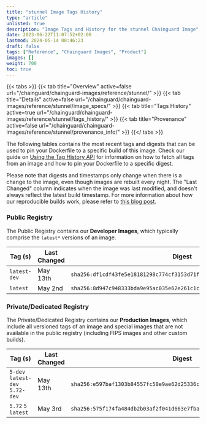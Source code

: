 ```yaml
---
title: "stunnel Image Tags History"
type: "article"
unlisted: true
description: "Image Tags and History for the stunnel Chainguard Image"
date: 2023-06-22T11:07:52+02:00
lastmod: 2024-05-14 00:46:23
draft: false
tags: ["Reference", "Chainguard Images", "Product"]
images: []
weight: 700
toc: true
---
```


{{< tabs >}}
{{< tab title="Overview" active=false url="/chainguard/chainguard-images/reference/stunnel/" >}}
{{< tab title="Details" active=false url="/chainguard/chainguard-images/reference/stunnel/image_specs/" >}}
{{< tab title="Tags History" active=true url="/chainguard/chainguard-images/reference/stunnel/tags_history/" >}}
{{< tab title="Provenance" active=false url="/chainguard/chainguard-images/reference/stunnel/provenance_info/" >}}
{{</ tabs >}}

The following tables contains the most recent tags and digests that can be used to pin your Dockerfile to a specific build of this image. Check our guide on [Using the Tag History API](/chainguard/chainguard-images/using-the-tag-history-api/) for information on how to fetch all tags from an image and how to pin your Dockerfile to a specific digest.

Please note that digests and timestamps only change when there is a change to the image, even though images are rebuilt every night. The "Last Changed" column indicates when the image was last modified, and doesn't always reflect the latest build timestamp. For more information about how our reproducible builds work, please refer to [this blog post](https://www.chainguard.dev/unchained/reproducing-chainguards-reproducible-image-builds).

### Public Registry
The Public Registry contains our **Developer Images**, which typically comprise the `latest*` versions of an image.

| Tag (s)       | Last Changed | Digest                                                                    |
|---------------|--------------|---------------------------------------------------------------------------|
|  `latest-dev` | May 13th     | `sha256:df1cdf43fe5e18181298c774cf3153d71f9bee7a0ca3e65bac0ba0ee82b63200` |
|  `latest`     | May 2nd      | `sha256:8d947c948333bda9e95ac035e62e261c1c782d0ecadc971291f23747bcd1f855` |


### Private/Dedicated Registry
The Private/Dedicated Registry contains our **Production Images**, which include all versioned tags of an image and special images that are not available in the public registry (including FIPS images and other custom builds).

| Tag (s)                          | Last Changed | Digest                                                                    |
|----------------------------------|--------------|---------------------------------------------------------------------------|
|  `5-dev` `latest-dev` `5.72-dev` | May 13th     | `sha256:e597baf1303b84557fc50e9ae62d25336ce5264ea39ddffc2f1672dce37c2f96` |
|  `5.72` `5` `latest`             | May 3rd      | `sha256:575f174fa484db2b03af2f041d663e7fba1aeb4e050a22a3518847ffcbc9ac30` |

